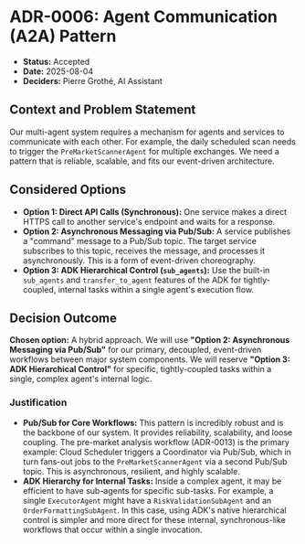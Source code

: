 # ADR-0006: Agent Communication (A2A) Pattern

* **Status:** Accepted
* **Date:** 2025-08-04
* **Deciders:** Pierre Grothé, AI Assistant

## Context and Problem Statement

Our multi-agent system requires a mechanism for agents and services to communicate with each other. For example, the daily scheduled scan needs to trigger the `PreMarketScannerAgent` for multiple exchanges. We need a pattern that is reliable, scalable, and fits our event-driven architecture.

## Considered Options

* **Option 1: Direct API Calls (Synchronous):** One service makes a direct HTTPS call to another service's endpoint and waits for a response.
* **Option 2: Asynchronous Messaging via Pub/Sub:** A service publishes a "command" message to a Pub/Sub topic. The target service subscribes to this topic, receives the message, and processes it asynchronously. This is a form of event-driven choreography.
* **Option 3: ADK Hierarchical Control (`sub_agents`):** Use the built-in `sub_agents` and `transfer_to_agent` features of the ADK for tightly-coupled, internal tasks within a single agent's execution flow.

## Decision Outcome

**Chosen option:** A hybrid approach. We will use **"Option 2: Asynchronous Messaging via Pub/Sub"** for our primary, decoupled, event-driven workflows between major system components. We will reserve **"Option 3: ADK Hierarchical Control"** for specific, tightly-coupled tasks within a single, complex agent's internal logic.

### Justification

* **Pub/Sub for Core Workflows:** This pattern is incredibly robust and is the backbone of our system. It provides reliability, scalability, and loose coupling. The pre-market analysis workflow (ADR-0013) is the primary example: Cloud Scheduler triggers a Coordinator via Pub/Sub, which in turn fans-out jobs to the `PreMarketScannerAgent` via a second Pub/Sub topic. This is asynchronous, resilient, and highly scalable.
* **ADK Hierarchy for Internal Tasks:** Inside a complex agent, it may be efficient to have sub-agents for specific sub-tasks. For example, a single `ExecutorAgent` might have a `RiskValidationSubAgent` and an `OrderFormattingSubAgent`. In this case, using ADK's native hierarchical control is simpler and more direct for these internal, synchronous-like workflows that occur within a single invocation.
